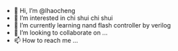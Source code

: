 - 👋 Hi, I’m @lhaocheng
- 👀 I’m interested in chi shui chi shui
- 🌱 I’m currently learning nand flash controller by verilog
- 💞️ I’m looking to collaborate on ...
- 📫 How to reach me ...

<!---
lhaocheng/lhaocheng is a ✨ special ✨ repository because its `README.md` (this file) appears on your GitHub profile.
You can click the Preview link to take a look at your changes.
--->
